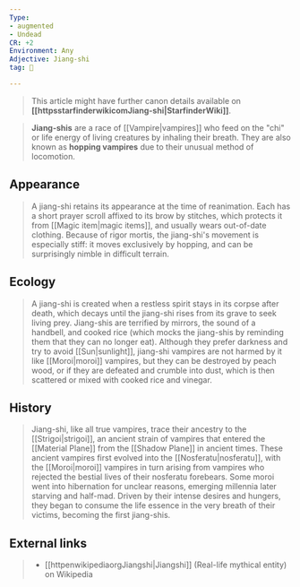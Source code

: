 ```yaml
---
Type:
- augmented
- Undead
CR: +2
Environment: Any
Adjective: Jiang-shi
tag: 👹

---
```






> This article might have further canon details available on **[[httpsstarfinderwikicomJiang-shi|StarfinderWiki]]**.


> **Jiang-shis** are a race of [[Vampire|vampires]] who feed on the "chi" or life energy of living creatures by inhaling their breath. They are also known as **hopping vampires** due to their unusual method of locomotion.



## Appearance

> A jiang-shi retains its appearance at the time of reanimation. Each has a short prayer scroll affixed to its brow by stitches, which protects it from [[Magic item|magic items]], and usually wears out-of-date clothing. Because of rigor mortis, the jiang-shi's movement is especially stiff: it moves exclusively by hopping, and can be surprisingly nimble in difficult terrain.


## Ecology

> A jiang-shi is created when a restless spirit stays in its corpse after death, which decays until the jiang-shi rises from its grave to seek living prey. Jiang-shis are terrified by mirrors, the sound of a handbell, and cooked rice (which mocks the jiang-shis by reminding them that they can no longer eat). Although they prefer darkness and try to avoid [[Sun|sunlight]], jiang-shi vampires are not harmed by it like [[Moroi|moroi]] vampires, but they can be destroyed by peach wood, or if they are defeated and crumble into dust, which is then scattered or mixed with cooked rice and vinegar.


## History

> Jiang-shi, like all true vampires, trace their ancestry to the [[Strigoi|strigoi]], an ancient strain of vampires that entered the [[Material Plane]] from the [[Shadow Plane]] in ancient times. These ancient vampires first evolved into the [[Nosferatu|nosferatu]], with the [[Moroi|moroi]] vampires in turn arising from vampires who rejected the bestial lives of their nosferatu forebears. Some moroi went into hibernation for unclear reasons, emerging millennia later starving and half-mad. Driven by their intense desires and hungers, they began to consume the life essence in the very breath of their victims, becoming the first jiang-shis.




## External links

> - [[httpenwikipediaorgJiangshi|Jiangshi]] (Real-life mythical entity) on Wikipedia





